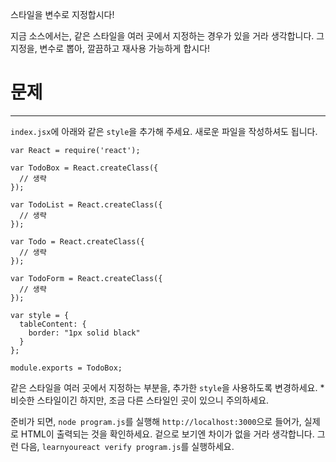 스타일을 변수로 지정합시다!

지금 소스에서는, 같은 스타일을 여러 곳에서 지정하는 경우가 있을 거라 생각합니다.
그 지정을, 변수로 뽑아, 깔끔하고 재사용 가능하게 합시다!


# 문제
---

`index.jsx`에 아래와 같은 `style`을 추가해 주세요.
새로운 파일을 작성하셔도 됩니다.


```
var React = require('react');

var TodoBox = React.createClass({
  // 생략
});

var TodoList = React.createClass({
  // 생략
});

var Todo = React.createClass({
  // 생략
});

var TodoForm = React.createClass({
  // 생략
});

var style = {
  tableContent: {
    border: "1px solid black"
  }
};

module.exports = TodoBox;
```

같은 스타일을 여러 곳에서 지정하는 부분을, 추가한 `style`을 사용하도록 변경하세요.
*비슷한 스타일이긴 하지만, 조금 다른 스타일인 곳이 있으니 주의하세요.

준비가 되면, `node program.js`를 실행해 `http://localhost:3000`으로 들어가, 실제로 HTML이 출력되는 것을 확인하세요.
겉으로 보기엔 차이가 없을 거라 생각합니다.
그런 다음, `learnyoureact verify program.js`를 실행하세요.
